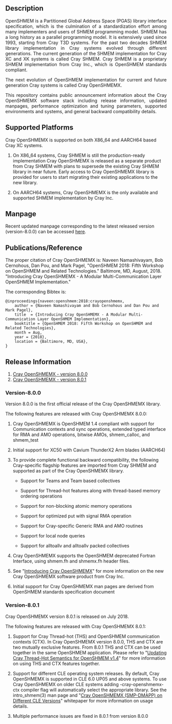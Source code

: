 ## Description
<p align="justify">
OpenSHMEM is a Partitioned Global Address Space (PGAS) library interface specification,
which is the culmination of a standardization effort among many implementers and users
of SHMEM programming model. SHMEM has a long history as a parallel programming model.
It is extensively used since 1993, starting from Cray T3D systems. For the past two
decades SHMEM library implementation in Cray systems evolved through different
generations. The current generation of the SHMEM implementation for Cray XC and XK
systems is called Cray SHMEM. Cray SHMEM is a proprietary SHMEM implementation from
Cray Inc., which is OpenSHMEM standards compliant.
</p>

<p align="justify">
The next evolution of OpenSHMEM implementation for current and future generation Cray
systems is called Cray OpenSHMEMX.
</p>

<p align="justify">
This repository contains public announcement information about the Cray OpenSHMEMX
software stack including release information, updated manpages, performance
optimization and tuning parameters, supported environments and systems, and general
backward compatibility details.
</p>

## Supported Platforms
Cray OpenSHMEMX is supported on both X86_64 and AARCH64 based Cray XC systems.

1. On X86_64 systems, Cray SHMEM is still the production-ready
implementation
Cray OpenSHMEMX is released as a separate product from Cray SHMEM with plans
to supersede the existing Cray SHMEM library in near future. Early access to
Cray OpenSHMEMX library is provided for users to start migrating their existing
applications to the new library.

2. On AARCH64 systems, Cray OpenSHMEMX is the only available
and supported SHMEM implementation by Cray Inc.

## Manpage
Recent updated manpage corresponding to the latest released
version (version-8.0.0) can be accessed [here](man/main.html).

## Publications/Reference
The proper citation of Cray OpenSHMEMX is:
Naveen Namashivayam, Bob Cernohous, Dan Pou, and Mark Pagel, "OpenSHMEM 2018: Fifth Workshop on OpenSHMEM and Related Technologies." Baltimore, MD, August, 2018. "Introducing Cray OpenSHMEMX - A Modular Multi-Communication Layer OpenSHMEM Implementation."

The corresponding Bibtex is:
```
@inproceedings{naveen:openshmem:2018:crayopenshmemx,
    author = {Naveen Namashivayam and Bob Cernohous and Dan Pou and Mark Pagel},
    title  = {Introducing Cray OpenSHMEMX - A Modular Multi-Communication Layer OpenSHMEM Implementation},
    booktitle = {OpenSHMEM 2018: Fifth Workshop on OpenSHMEM and Related Technologies},
    month = Aug,
    year = {2018},
    location = {Baltimore, MD, USA},
}
```

## Release Information
1. [Cray OpenSHMEMX - version 8.0.0](#version-8.0.0)
2. [Cray OpenSHMEMX - version 8.0.1](#version-8.0.1)

### Version-8.0.0
Version 8.0.0 is the first official release of the Cray OpenSHMEMX library.

The following features are released with Cray OpenSHMEMX 8.0.0:
1. Cray OpenSHMEMX is OpenSHMEM 1.4 compliant with support for Communication
contexts and sync operations, extended typed interface for RMA and AMO
operations, bitwise AMOs, shmem_calloc, and shmem_test

2. Initial support for XC50 with Cavium ThunderX2 Arm blades (AARCH64)

3. To provide complete functional backward compatibility, the following
Cray-specific flagship features are imported from Cray SHMEM and supported as
part of the Cray OpenSHMEMX library.
    * Support for Teams and Team based collectives

    * Support for Thread-hot features along with thread-based memory
    ordering operations

    * Support for non-blocking atomic memory operations

    * Support for optimized put with signal RMA operation

    * Support for Cray-specific Generic RMA and AMO routines

    * Support for local node queries

    * Support for alltoallv and alltoallv packed collectives

4. Cray OpenSHMEMX supports the OpenSHMEM deprecated Fortran Interface, using
shmem.fh and shmemx.fh header files.

5.  See "[Introducing Cray OpenSHMEMX](https://pe-cray.github.io/whitepapers/)"
for more information on the new Cray OpenSHMEMX software product from Cray Inc.

6. Initial support for Cray OpenSHMEMX man pages are derived from OpenSHMEM
standards specification document

### Version-8.0.1
Cray OpenSHMEMX version 8.0.1 is released on July 2018.

The following features are released with Cray OpenSHMEMX 8.0.1:

1. Support for Cray Thread-hot (THS) and OpenSHMEM communication contexts
(CTX). In Cray OpenSHMEMX version 8.0.0, THS and CTX are two mutually
exclusive features. From 8.0.1 THS and CTX can be used together in the same
OpenSHMEM application. Please refer to "[Updating Cray Thread-Hot Semantics
for OpenSHMEM v1.4](https://pe-cray.github.io/whitepapers/)" for
more information on using THS and CTX features together.

2. Support for different CLE operating system releases. By default, Cray
OpenSHMEMX is supported in CLE 6.0 UP05 and above systems. To use Cray
OpenSHMEMX on older CLE systems adding -cray-openshmemx-ctx compiler flag
will automatically select the appropriate library. See the intro_shmem(3)
man page and "[Cray OpenSHMEMX (SMP-DMAPP) on Different CLE
Versions](https://pe-cray.github.io/whitepapers/)" whitepaper for more
information on usage details.

3. Multiple performance issues are fixed in 8.0.1 from version 8.0.0


